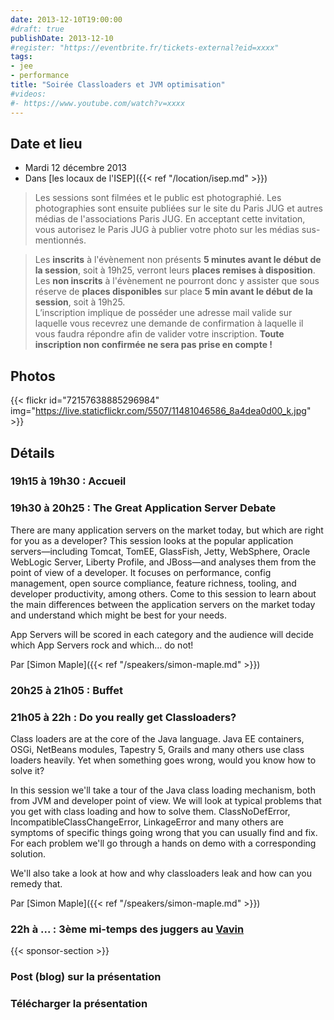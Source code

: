 ```yaml
---
date: 2013-12-10T19:00:00
#draft: true
publishDate: 2013-12-10
#register: "https://eventbrite.fr/tickets-external?eid=xxxx"
tags:
- jee
- performance
title: "Soirée Classloaders et JVM optimisation"
#videos: 
#- https://www.youtube.com/watch?v=xxxx
---
```


## Date et lieu

* Mardi 12 décembre 2013
* Dans [les locaux de l'ISEP]({{< ref "/location/isep.md" >}})

> Les sessions sont filmées et le public est photographié. Les photographies sont ensuite publiées sur le site du Paris JUG et autres médias de l'associations Paris JUG. En acceptant cette invitation, vous autorisez le Paris JUG à publier votre photo sur les médias sus-mentionnés.

> Les **inscrits** à l'évènement non présents **5 minutes avant le début de la session**, soit à 19h25, verront leurs **places remises à disposition**.  
Les **non inscrits** à l'évènement ne pourront donc y assister que sous réserve de **places disponibles** sur place **5 min avant le début de la session**, soit à 19h25.  
L’inscription implique de posséder une adresse mail valide sur laquelle vous recevrez une demande de confirmation à laquelle il vous faudra répondre afin de valider votre inscription.
**Toute inscription non confirmée ne sera pas prise en compte !**

## Photos

{{< flickr id="72157638885296984" img="https://live.staticflickr.com/5507/11481046586_8a4dea0d00_k.jpg" >}}

## Détails

### 19h15 à 19h30 : Accueil

### 19h30 à 20h25 : The Great Application Server Debate

There are many application servers on the market today, but which are right for you as a developer? This session looks at the popular application servers—including Tomcat, TomEE, GlassFish, Jetty, WebSphere, Oracle WebLogic Server, Liberty Profile, and JBoss—and analyses them from the point of view of a developer. It focuses on performance, config management, open source compliance, feature richness, tooling, and developer productivity, among others. Come to this session to learn about the main differences between the application servers on the market today and understand which might be best for your needs.

App Servers will be scored in each category and the audience will decide which App Servers rock and which… do not!


Par [Simon Maple]({{< ref "/speakers/simon-maple.md" >}})

### 20h25 à 21h05 : Buffet

### 21h05 à 22h : Do you really get Classloaders?

Class loaders are at the core of the Java language. Java EE containers, OSGi, NetBeans modules, Tapestry 5, Grails and many others use class loaders heavily. Yet when something goes wrong, would you know how to solve it?

In this session we'll take a tour of the Java class loading mechanism, both from JVM and developer point of view. We will look at typical problems that you get with class loading and how to solve them. ClassNoDefError, IncompatibleClassChangeError, LinkageError and many others are symptoms of specific things going wrong that you can usually find and fix. For each problem we'll go through a hands on demo with a corresponding solution.

We'll also take a look at how and why classloaders leak and how can you remedy that.

Par [Simon Maple]({{< ref "/speakers/simon-maple.md" >}})

### 22h à ... : 3ème mi-temps des juggers au [Vavin](https://maps.google.fr/maps/place?hl=fr&sourceid=navclient-ff&rlz=1B3GGGL_frFR294FR295&um=1&ie=UTF-8&q=restaurant+le+vavin+paris&fb=1&gl=fr&hq=restaurant+le+vavin&hnear=paris&cid=16763854041267710574)

{{< sponsor-section >}}

### Post (blog) sur la présentation

### Télécharger la présentation

